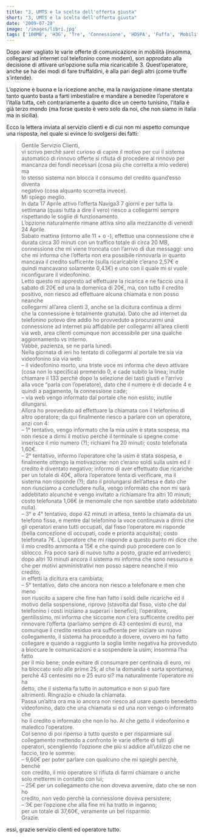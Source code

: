 ```yaml
---
title: "3, UMTS e la scelta dell'offerta giusta"
short: "3, UMTS e la scelta dell'offerta giusta"
date: '2009-07-28'
image: '/images/libri.jpg'
tags: ['100MB', 'H3G', 'Tre', 'Connessione', 'HDSPA', 'Fuffa', 'Mobilità', 'Modem', 'Naviga3', 'Soglie', 'Truffa', 'UMTS']
---
```


Dopo aver vagliato le varie offerte di comunicazione in mobilità (insomma, collegarsi ad internet col telefonino come modem), son approdato alla decisione di attivare un’opzione sulla mia ricaricabile 3. Quest’operatore, anche se ha dei modi di fare truffaldini, è alla pari degli altri (come truffe s’intende).

L’opzione è buona e la ricezione anche, ma la navigazione rimane stentata tanto quanto basta a farti imbestialire e mandare  a benedire l’operatore e l’italia tutta, ceh contrariamente a quanto dice un ceerto tunisino, l’italia è già terzo mondo (ma forse questo è vero solo da noi, che non siamo in italia ma in sicilia).

Ecco la lettera inviata al servizio clienti e di cui non mi aspetto comunque una risposta, nel quale si evince lo svolgersi dei fatti:

> Gentile Servizio Clienti,  
>  vi scrivo perchè sarei curioso di capire il motivo per cui il sistema  
>  automatico di rinnovo offerte si rifiuta di procedere al rinnovo per  
>  mancanza dei fondi necessari (cosa più che corretta a mio vedere) ma  
>  lo stesso sistema non blocca il consumo del credito quand’esso diventa  
>  negativo (cosa alquanto scorretta invece).  
>  Mi spiego meglio.  
>  In data 17 Aprile attivo l’offerta Naviga3 7 giorni e per tutta la  
>  settimana (quasi tutta a dire il vero) riesco a collegarmi sempre  
>  rispettando le soglie di funzionamento.  
>  L’opzione naturalmente rimane attiva sino alla mezzanotte di venerdì 24 Aprile.  
>  Sabato mattina (intorno alle 11 + o -), effettuo una connessione che è  
>  durata circa 30 minuti con un traffico totale di circa 20 MB,  
>  connessione che mi viene troncata con l’arrivo di due messaggi: uno  
>  che mi informa che l’offerta non era possibile rinnovarla in quanto  
>  mancava il credito sufficente (sulla ricaricabile c’erano 2,57€ e  
>  quindi mancavano solamente 0,43€) e uno con il quale mi si vuole  
>  riconfigurare il videofonino.  
>  Letto questo mi appresto ad effettuare la ricarica e ne faccio una il  
>  sabato di 20€ ed una la domenica di 20€, ma, con tutto il credito  
>  positivo, non riesco ad effettuare alcuna chiamata e non posso neanche  
>  collegarmi all’area clienti 3, anche se la dicitura continua a dirmi  
>  che la connessione è totalmente gratuita). Dato che ad internet da  
>  telefonino potevo dire addio ho provveduto a procurarmi una  
>  connessione ad internet più affidabile per collegarmi all’area clienti  
>  via web, area clienti comunque non accessibile per una qualche  
>  aggiornamento vs interno.  
>  Vabbè, pazienza, se ne parla lunedì.  
>  Nella giornata di ieri ho tentato di collegarmi al portale tre sia via  
>  videofonino sia via web:  
>  – il videofonino morto, una triste voce mi informa che devo attivare  
>  (cosa non lo specifica) premendo 0, e cade subito la linea; inutile  
>  chiamare il 133 perchè dopo la selezione dei tasti giusti e l’arrivo  
>  alla voce “parla con l’operatore), dato che il numero è di decade 4 e  
>  quindi a pagamento, la connessione cade;  
>  – via web vengo informato dal portale che non esisto; inutile dilungarsi.  
>  Allora ho provveduto ad effettuare la chiamata con il telefonino di  
>  altro operatore; da qui finalmente riesco a parlare con un operatore,  
>  anzi con 4:  
>  – 1° tentativo, vengo informato che la mia usim è stata sospesa, ma  
>  non riesce a dirmi il motivo perchè il terminale si spegne come  
>  inserisce il mio numero (?); richiami fra 20 minuti; costo telefonata  
>  1,60€.  
>  – 2° tentativo, informo l’operatore che la usim è stata sospesa, e  
>  finalmente ottengo la motivazione: non c’erano soldi sulla usim ed il  
>  credito è diventato negativo; informo di aver effettuato due ricariche  
>  per un totale di 40€, allora l’operatore tenta di verificare, ma il  
>  sistema non risponde (?); dato il prolungarsi dell’attesa e dato che  
>  non riusciamo a concludere nulla, vengo informato che non mi sarà  
>  addebitato alcunché e vengo invitato a richiamare fra altri 10 minuti;  
>  costo telefonata 1,06€ (e menomale che non sarebbe stato addebitato  
>  nulla).  
>  – 3° e 4° tentativo, dopo 42 minuti in attesa, tento la chiamata da un  
>  telefono fisso, e mentre dal telefonino la voce continuava a dirmi che  
>  gli operatori erano tutti occupati, dal fisso l’operatore mi risponde  
>  (bella concezione di occupati, code e priorità acquisita); costo  
>  telefonata 7€. L’operatore che mi risponde a questo punto mi dice che  
>  il mio credito ammonta a 15€ e che quindi può procedere con lo  
>  sblocco. Fra poco sarà di nuovo tutto a posto, grazie ed arrivederci;  
>  dopo altri 10 minuti ancora il sistema mi informa che sono nessuno e  
>  che per motivi amministrativi non posso sapere neanche il mio credito;  
>  in effetti la dicitura era cambiata;  
>  – 5° tentativo, dato che ancora non riesco a telefonare e men che meno  
>  son riuscito a sapere che fine han fatto i soldi delle ricariche ed il  
>  motivo della sospensione, riprovo (stavolta dal fisso, visto che dal  
>  telefonino i costi iniziano a superari i benefici); l’operatore,  
>  gentilissimo, mi informa che siccome non c’era sufficente credito per  
>  rinnovare l’offerta (parliamo sempre di 43 centesimi di euro), ma  
>  comunque il credito residuo era sufficente per iniziare un nuovo  
>  collegamento, il sistema ha proceduto a dovere, ovvero mi ha fatto  
>  collegare e quando a raggiunto la soglia limite negativa ha provveduto  
>  a bloccare le comunicazioni e a sospendere la usim; insomma l’ha fatto  
>  per il mio bene; onde evitare di consumare per centinaia di euro, mi  
>  ha bloccato solo alle prime 25; al che la domanda è sorta spontanea,  
>  perchè 43 centesimi no e 25 euro si? ma naturalmente l’operatore mi ha  
>  detto, che il sistema fa tutto in automatico e non si può fare  
>  altrimenti. Ringrazio e chiudo la chiamata.  
>  Passa un’altra ora ma io ancora non riesco ad usare questo benedetto  
>  videofonino, dato che una chiamata si ed una non vengo o informato che  
>  ho il credito o informato che non lo ho. Al che getto il videofonino e  
>  maledico l’operatore.  
>  Col senno di poi ripenso a tutto questo e per risparmiare sul  
>  collegamento mettendo a confronto le varie offerte di tutti gli  
>  operatori, scengliendo l’opzione che più si addice all’utilizzo che ne  
>  faccio, tiro le somme:  
>  – 9,60€ per poter parlare con qualcuno che mi spieghi perchè, benchè  
>  con credito, il mio operatore si rifiuta di farmi chiamare o anche  
>  solo mettermi in contatto con lui;  
>  – 25€ per un collegamento che non doveva avvenire, dato che se non ho  
>  credito, non vedo perchè la connessione doveva persistere;  
>  – 3€ per l’opzione che alla fine mi ha tratto in inganno;  
>  per un totale di 37,60€, veramente un bel risparmio.  
>  Grazie.

essì, grazie servizio clienti ed operatore tutto.